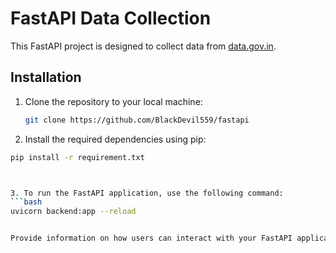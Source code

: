 # FastAPI Data Collection

This FastAPI project is designed to collect data from [data.gov.in](https://data.gov.in/).

## Installation

1. Clone the repository to your local machine:

   ```bash
   git clone https://github.com/BlackDevil559/fastapi


2. Install the required dependencies using pip:
  ```bash
  pip install -r requirement.txt



3. To run the FastAPI application, use the following command:
  ```bash
  uvicorn backend:app --reload


Provide information on how users can interact with your FastAPI application to collect data from data.gov.in. Include details about API endpoints, query parameters, and any authentication requirements.
